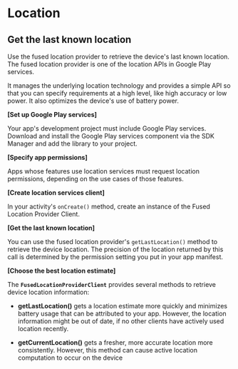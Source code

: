 # Location

## Get the last known location

Use the fused location provider to retrieve the device's last known location. The fused location provider is one of the location APIs in Google Play services.

It manages the underlying location technology and provides a simple API so that you can specify requirements at a high level, like high accuracy or low power. It also optimizes the device's use of battery power.

**[Set up Google Play services]**

Your app's development project must include Google Play services. Download and install the Google Play services component via the SDK Manager and add the library to your project.

**[Specify app permissions]**

Apps whose features use location services must request location permissions, depending on the use cases of those features.

**[Create location services client]**

In your activity's `onCreate()` method, create an instance of the Fused Location Provider Client.

**[Get the last known location]**

You can use the fused location provider's `getLastLocation()` method to retrieve the device location. The precision of the location returned by this call is determined by the permission setting you put in your app manifest.

**[Choose the best location estimate]**

The **`FusedLocationProviderClient`** provides several methods to retrieve device location information:

- **getLastLocation()** gets a location estimate more quickly and minimizes battery usage that can be attributed to your app. However, the location information might be out of date, if no other clients have actively used location recently.

- **getCurrentLocation()** gets a fresher, more accurate location more consistently. However, this method can cause active location computation to occur on the device
